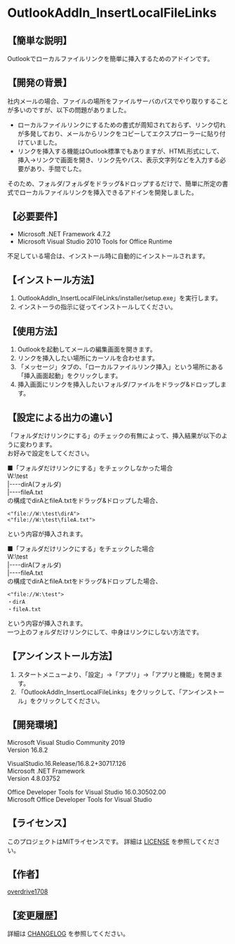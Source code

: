 # OutlookAddIn_InsertLocalFileLinks

## 【簡単な説明】

Outlookでローカルファイルリンクを簡単に挿入するためのアドインです。 

## 【開発の背景】

社内メールの場合、ファイルの場所をファイルサーバのパスでやり取りすることが多いのですが、以下の問題がありました。  

- ローカルファイルリンクにするための書式が周知されておらず、リンク切れが多発しており、メールからリンクをコピーしてエクスプローラーに貼り付けていました。
- リンクを挿入する機能はOutlook標準でもありますが、HTML形式にして、挿入→リンクで画面を開き、リンク先やパス、表示文字列などを入力する必要があり、手間でした。

そのため、フォルダ/フォルダをドラッグ&ドロップするだけで、簡単に所定の書式でローカルファイルリンクを挿入できるアドインを開発しました。

## 【必要要件】

- Microsoft .NET Framework 4.7.2
- Microsoft Visual Studio 2010 Tools for Office Runtime

不足している場合は、インストール時に自動的にインストールされます。

## 【インストール方法】

1. OutlookAddIn_InsertLocalFileLinks/installer/setup.exe」を実行します。
2. インストーラの指示に従ってインストールしてください。

## 【使用方法】

1. Outlookを起動してメールの編集画面を開きます。
1. リンクを挿入したい場所にカーソルを合わせます。
1. 「メッセージ」タブの、「ローカルファイルリンク挿入」という場所にある「挿入画面起動」をクリックします。
1. 挿入画面にリンクを挿入したいフォルダ/ファイルをドラッグ&ドロップします。

## 【設定による出力の違い】

「フォルダだけリンクにする」のチェックの有無によって、挿入結果が以下のように変わります。  
お好みで設定をしてください。  

■「フォルダだけリンクにする」をチェックしなかった場合  
W:\test  
    |----dirA(フォルダ)  
    |----fileA.txt  
の構成でdirAとfileA.txtをドラッグ&ドロップした場合、
```
<"file://W:\test\dirA">
<"file://W:\test\fileA.txt">
```
という内容が挿入されます。  

■「フォルダだけリンクにする」をチェックした場合  
W:\test  
    |----dirA(フォルダ)  
    |----fileA.txt  
の構成でdirAとfileA.txtをドラッグ&ドロップした場合、
```
<"file://W:\test">
・dirA
・fileA.txt
```
という内容が挿入されます。  
一つ上のフォルダだけリンクにして、中身はリンクにしない方法です。  

## 【アンインストール方法】

1. スタートメニューより、「設定」→「アプリ」→「アプリと機能」を開きます。
1. 「OutlookAddIn_InsertLocalFileLinks」をクリックして、「アンインストール」をクリックしてください。

## 【開発環境】
Microsoft Visual Studio Community 2019  
Version 16.8.2  

VisualStudio.16.Release/16.8.2+30717.126  
Microsoft .NET Framework  
Version 4.8.03752  

Office Developer Tools for Visual Studio   16.0.30502.00  
Microsoft Office Developer Tools for Visual Studio  

## 【ライセンス】

このプロジェクトはMITライセンスです。
詳細は [LICENSE](LICENSE) を参照してください。

## 【作者】

[overdrive1708](https://github.com/overdrive1708)

## 【変更履歴】

詳細は [CHANGELOG](CHANGELOG.md) を参照してください。